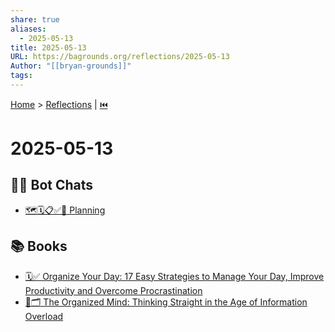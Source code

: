 ```yaml
---
share: true
aliases:
  - 2025-05-13
title: 2025-05-13
URL: https://bagrounds.org/reflections/2025-05-13
Author: "[[bryan-grounds]]"
tags: 
---
```

[Home](../index.md) > [Reflections](./index.md) | [⏮️](./2025-05-12.md)  
# 2025-05-13  
## 🤖💬 Bot Chats  
- [🗺️🗓️📋✅🔮 Planning](../bot-chats/planning.md)  
  
## 📚 Books  
- [🗓️✅ Organize Your Day: 17 Easy Strategies to Manage Your Day, Improve Productivity and Overcome Procrastination](../books/organize-your-day-17-easy-strategies-to-manage-your-day-improve-productivity-and-overcome-procrastination.md)  
- [🧠🗂️ The Organized Mind: Thinking Straight in the Age of Information Overload](../books/the-organized-mind-thinking-straight-in-the-age-of-information-overload.md)  
